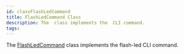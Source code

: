 ```yaml
---
id: classFlashLedCommand
title: FlashLedCommand Class
description: The  class implements the  CLI command.
tags:
---
```

The [FlashLedCommand](classFlashLedCommand) class implements the flash-led CLI command.




